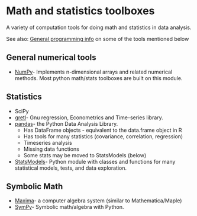 # Math and statistics toolboxes

A variety of computation tools for doing math and statistics in data
analysis.

See also: [General programming info](/computing/comp_programming.md)
on some of the tools mentioned below

## General numerical tools

* [NumPy](/computing/comp_numpytips.md)- Implements n-dimensional arrays and related numerical methods. Most python math/stats toolboxes are built on this module.

## Statistics

* SciPy
* [gretl](http://gretl.sourceforge.net)- Gnu regression, Econometrics and Time-series library.
* [pandas](http://pandas.pydata.org)- the Python Data Analysis Library.
  * Has DataFrame objects - equivalent to the data.frame object in R
  * Has tools for many statistics (covariance, correlation, regression)
  * Timeseries analysis
  * Missing data functions
  * Some stats may be moved to StatsModels (below)
* [StatsModels](http://statsmodels.sourceforge.net)- Python module with classes and functions for many statistical models, tests, and data exploration.

## Symbolic Math

* [Maxima](http://maxima.sourceforge.net/)- a computer algebra system (similar to Mathematica/Maple)
* [SymPy](http://sympy.org/en/index.html)- Symbolic math/algebra with Python.
